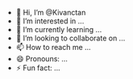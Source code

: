 - 👋 Hi, I’m @Kivanctan
- 👀 I’m interested in ...
- 🌱 I’m currently learning ...
- 💞️ I’m looking to collaborate on ...
- 📫 How to reach me ...
- 😄 Pronouns: ...
- ⚡ Fun fact: ...

<!---
Kivanctan/Kivanctan is a ✨ special ✨ repository because its `README.md` (this file) appears on your GitHub profile.
You can click the Preview link to take a look at your changes.
--->
